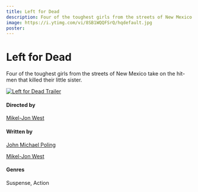 ```yaml
---
title: Left for Dead
description: Four of the toughest girls from the streets of New Mexico take on the hit-men that killed their little sister.
image: https://i.ytimg.com/vi/8SB1WQQFSrQ/hqdefault.jpg
poster: 
---
```


# Left for Dead

Four of the toughest girls from the streets of New Mexico take on the hit-men that killed their little sister.

[![Left for Dead Trailer](https://i.ytimg.com/vi/8SB1WQQFSrQ/hqdefault.jpg)](https://www.youtube.com/watch?v=8SB1WQQFSrQ)

#### Directed by
[Mikel-Jon West](https://www.imdb.com/name/nm1761143/?ref_=ttfc_fc_dr1)

#### Written by

[John Michael Poling](https://www.imdb.com/name/nm6288557/?ref_=ttfc_fc_wr1)

[Mikel-Jon West](https://www.imdb.com/name/nm1761143/?ref_=ttfc_fc_wr2)

#### Genres

Suspense, Action
<!--stackedit_data:
eyJoaXN0b3J5IjpbMjA5OTgwMTQ2LDEwMTE5Mjk5NjUsLTY1Mz
Q4OTM1OSwxNDEzNTg3Njg5XX0=
-->